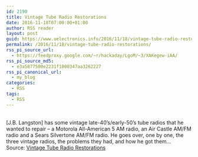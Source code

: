 ```yaml
---
id: 2190
title: Vintage Tube Radio Restorations
date: 2016-11-18T07:00:00+01:00
author: RSS reader
layout: post
guid: https://www.uelectronics.info/2016/11/18/vintage-tube-radio-restorations/
permalink: /2016/11/18/vintage-tube-radio-restorations/
rss_pi_source_url:
  - https://feedproxy.google.com/~r/hackaday/LgoM/~3/XAKegew-iAA/
rss_pi_source_md5:
  - e3a5877500e2231f1000347aa3262227
rss_pi_canonical_url:
  - my_blog
categories:
  - RSS
tags:
  - RSS
---
```

&#013;  
[J.B. Langston] has some vintage late-40’s/early-50’s tube radios that he wanted to repair – a Motorola All-American 5 AM radio, an Air Castle AM/FM radio and a Sears Silvertone AM/FM radio. He goes over, one by one, the three vintage radios, the problems they had, and how he got them…&#013;  
Source: <a href="https://feedproxy.google.com/~r/hackaday/LgoM/~3/XAKegew-iAA/" target="_blank">Vintage Tube Radio Restorations</a>